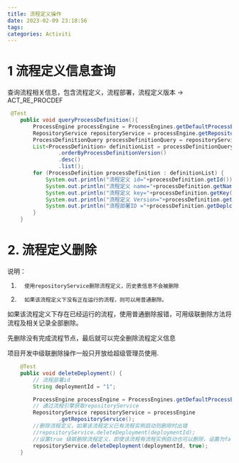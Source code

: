 ```yaml
---
title: 流程定义操作
date: 2023-02-09 23:18:56
tags:
categories: Activiti
---
```


# 1 流程定义信息查询

查询流程相关信息，包含流程定义，流程部署，流程定义版本    -> ACT_RE_PROCDEF

```java
 @Test
    public void queryProcessDefinition(){
        ProcessEngine processEngine = ProcessEngines.getDefaultProcessEngine();
        RepositoryService repositoryService = processEngine.getRepositoryService();
        ProcessDefinitionQuery processDefinitionQuery = repositoryService.createProcessDefinitionQuery();
        List<ProcessDefinition> definitionList = processDefinitionQuery.processDefinitionKey("myProcess")
                .orderByProcessDefinitionVersion()
                .desc()
                .list();
        for (ProcessDefinition processDefinition : definitionList) {
            System.out.println("流程定义 id="+processDefinition.getId());
            System.out.println("流程定义 name="+processDefinition.getName());
            System.out.println("流程定义 key="+processDefinition.getKey());
            System.out.println("流程定义 Version="+processDefinition.getVersion());
            System.out.println("流程部署ID ="+processDefinition.getDeploymentId());
        }
    }
```



# 2. 流程定义删除

说明：

1)       使用repositoryService删除流程定义，历史表信息不会被删除

2)       如果该流程定义下没有正在运行的流程，则可以用普通删除。

如果该流程定义下存在已经运行的流程，使用普通删除报错，可用级联删除方法将流程及相关记录全部删除。

先删除没有完成流程节点，最后就可以完全删除流程定义信息

项目开发中级联删除操作一般只开放给超级管理员使用.

```java
    @Test
    public void deleteDeployment() {
        // 流程部署id
        String deploymentId = "1";

        ProcessEngine processEngine = ProcessEngines.getDefaultProcessEngine();
        // 通过流程引擎获取repositoryService
        RepositoryService repositoryService = processEngine
                .getRepositoryService();
        //删除流程定义，如果该流程定义已有流程实例启动则删除时出错
        //repositoryService.deleteDeployment(deploymentId);
        //设置true 级联删除流程定义，即使该流程有流程实例启动也可以删除，设置为false非级别删除方式，如果流程
        repositoryService.deleteDeployment(deploymentId, true);
    }
```

